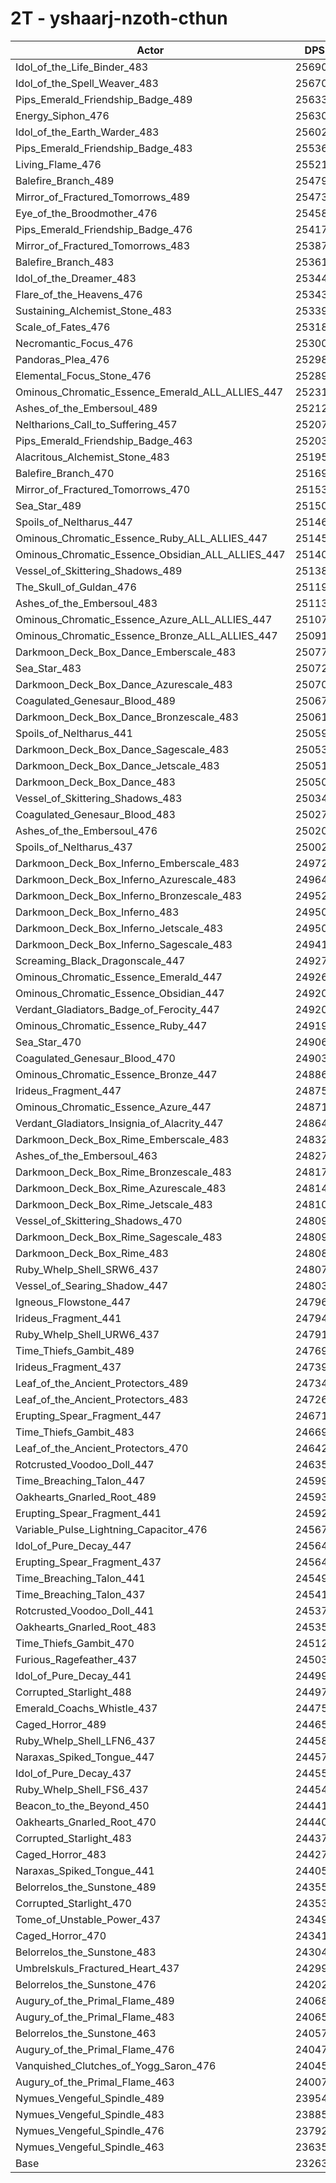 # 2T - yshaarj-nzoth-cthun
| Actor | DPS | Increase |
|---|:---:|:---:|
|Idol_of_the_Life_Binder_483|256909|10.44%|
|Idol_of_the_Spell_Weaver_483|256702|10.35%|
|Pips_Emerald_Friendship_Badge_489|256336|10.19%|
|Energy_Siphon_476|256305|10.18%|
|Idol_of_the_Earth_Warder_483|256025|10.06%|
|Pips_Emerald_Friendship_Badge_483|255366|9.77%|
|Living_Flame_476|255216|9.71%|
|Balefire_Branch_489|254792|9.53%|
|Mirror_of_Fractured_Tomorrows_489|254732|9.50%|
|Eye_of_the_Broodmother_476|254587|9.44%|
|Pips_Emerald_Friendship_Badge_476|254171|9.26%|
|Mirror_of_Fractured_Tomorrows_483|253872|9.13%|
|Balefire_Branch_483|253614|9.02%|
|Idol_of_the_Dreamer_483|253448|8.95%|
|Flare_of_the_Heavens_476|253436|8.94%|
|Sustaining_Alchemist_Stone_483|253394|8.93%|
|Scale_of_Fates_476|253182|8.83%|
|Necromantic_Focus_476|253008|8.76%|
|Pandoras_Plea_476|252981|8.75%|
|Elemental_Focus_Stone_476|252898|8.71%|
|Ominous_Chromatic_Essence_Emerald_ALL_ALLIES_447|252314|8.46%|
|Ashes_of_the_Embersoul_489|252123|8.38%|
|Neltharions_Call_to_Suffering_457|252075|8.36%|
|Pips_Emerald_Friendship_Badge_463|252038|8.34%|
|Alacritous_Alchemist_Stone_483|251955|8.31%|
|Balefire_Branch_470|251691|8.19%|
|Mirror_of_Fractured_Tomorrows_470|251533|8.13%|
|Sea_Star_489|251507|8.11%|
|Spoils_of_Neltharus_447|251465|8.10%|
|Ominous_Chromatic_Essence_Ruby_ALL_ALLIES_447|251453|8.09%|
|Ominous_Chromatic_Essence_Obsidian_ALL_ALLIES_447|251407|8.07%|
|Vessel_of_Skittering_Shadows_489|251383|8.06%|
|The_Skull_of_Guldan_476|251195|7.98%|
|Ashes_of_the_Embersoul_483|251133|7.95%|
|Ominous_Chromatic_Essence_Azure_ALL_ALLIES_447|251076|7.93%|
|Ominous_Chromatic_Essence_Bronze_ALL_ALLIES_447|250918|7.86%|
|Darkmoon_Deck_Box_Dance_Emberscale_483|250778|7.80%|
|Sea_Star_483|250720|7.78%|
|Darkmoon_Deck_Box_Dance_Azurescale_483|250702|7.77%|
|Coagulated_Genesaur_Blood_489|250674|7.76%|
|Darkmoon_Deck_Box_Dance_Bronzescale_483|250611|7.73%|
|Spoils_of_Neltharus_441|250591|7.72%|
|Darkmoon_Deck_Box_Dance_Sagescale_483|250537|7.70%|
|Darkmoon_Deck_Box_Dance_Jetscale_483|250519|7.69%|
|Darkmoon_Deck_Box_Dance_483|250509|7.69%|
|Vessel_of_Skittering_Shadows_483|250341|7.61%|
|Coagulated_Genesaur_Blood_483|250277|7.59%|
|Ashes_of_the_Embersoul_476|250208|7.56%|
|Spoils_of_Neltharus_437|250022|7.48%|
|Darkmoon_Deck_Box_Inferno_Emberscale_483|249728|7.35%|
|Darkmoon_Deck_Box_Inferno_Azurescale_483|249643|7.31%|
|Darkmoon_Deck_Box_Inferno_Bronzescale_483|249527|7.26%|
|Darkmoon_Deck_Box_Inferno_483|249509|7.26%|
|Darkmoon_Deck_Box_Inferno_Jetscale_483|249500|7.25%|
|Darkmoon_Deck_Box_Inferno_Sagescale_483|249418|7.22%|
|Screaming_Black_Dragonscale_447|249276|7.16%|
|Ominous_Chromatic_Essence_Emerald_447|249268|7.15%|
|Ominous_Chromatic_Essence_Obsidian_447|249205|7.12%|
|Verdant_Gladiators_Badge_of_Ferocity_447|249203|7.12%|
|Ominous_Chromatic_Essence_Ruby_447|249190|7.12%|
|Sea_Star_470|249066|7.07%|
|Coagulated_Genesaur_Blood_470|249038|7.05%|
|Ominous_Chromatic_Essence_Bronze_447|248868|6.98%|
|Irideus_Fragment_447|248755|6.93%|
|Ominous_Chromatic_Essence_Azure_447|248712|6.91%|
|Verdant_Gladiators_Insignia_of_Alacrity_447|248641|6.88%|
|Darkmoon_Deck_Box_Rime_Emberscale_483|248328|6.75%|
|Ashes_of_the_Embersoul_463|248276|6.73%|
|Darkmoon_Deck_Box_Rime_Bronzescale_483|248171|6.68%|
|Darkmoon_Deck_Box_Rime_Azurescale_483|248147|6.67%|
|Darkmoon_Deck_Box_Rime_Jetscale_483|248100|6.65%|
|Vessel_of_Skittering_Shadows_470|248096|6.65%|
|Darkmoon_Deck_Box_Rime_Sagescale_483|248090|6.65%|
|Darkmoon_Deck_Box_Rime_483|248081|6.64%|
|Ruby_Whelp_Shell_SRW6_437|248072|6.64%|
|Vessel_of_Searing_Shadow_447|248034|6.62%|
|Igneous_Flowstone_447|247961|6.59%|
|Irideus_Fragment_441|247941|6.58%|
|Ruby_Whelp_Shell_URW6_437|247912|6.57%|
|Time_Thiefs_Gambit_489|247691|6.47%|
|Irideus_Fragment_437|247393|6.35%|
|Leaf_of_the_Ancient_Protectors_489|247347|6.33%|
|Leaf_of_the_Ancient_Protectors_483|247268|6.29%|
|Erupting_Spear_Fragment_447|246711|6.05%|
|Time_Thiefs_Gambit_483|246695|6.05%|
|Leaf_of_the_Ancient_Protectors_470|246426|5.93%|
|Rotcrusted_Voodoo_Doll_447|246358|5.90%|
|Time_Breaching_Talon_447|245999|5.75%|
|Oakhearts_Gnarled_Root_489|245935|5.72%|
|Erupting_Spear_Fragment_441|245928|5.72%|
|Variable_Pulse_Lightning_Capacitor_476|245679|5.61%|
|Idol_of_Pure_Decay_447|245641|5.59%|
|Erupting_Spear_Fragment_437|245640|5.59%|
|Time_Breaching_Talon_441|245499|5.53%|
|Time_Breaching_Talon_437|245417|5.50%|
|Rotcrusted_Voodoo_Doll_441|245379|5.48%|
|Oakhearts_Gnarled_Root_483|245358|5.47%|
|Time_Thiefs_Gambit_470|245120|5.37%|
|Furious_Ragefeather_437|245035|5.33%|
|Idol_of_Pure_Decay_441|244990|5.31%|
|Corrupted_Starlight_488|244974|5.31%|
|Emerald_Coachs_Whistle_437|244751|5.21%|
|Caged_Horror_489|244656|5.17%|
|Ruby_Whelp_Shell_LFN6_437|244585|5.14%|
|Naraxas_Spiked_Tongue_447|244572|5.13%|
|Idol_of_Pure_Decay_437|244553|5.13%|
|Ruby_Whelp_Shell_FS6_437|244548|5.12%|
|Beacon_to_the_Beyond_450|244418|5.07%|
|Oakhearts_Gnarled_Root_470|244400|5.06%|
|Corrupted_Starlight_483|244372|5.05%|
|Caged_Horror_483|244273|5.00%|
|Naraxas_Spiked_Tongue_441|244059|4.91%|
|Belorrelos_the_Sunstone_489|243555|4.70%|
|Corrupted_Starlight_470|243530|4.69%|
|Tome_of_Unstable_Power_437|243495|4.67%|
|Caged_Horror_470|243418|4.64%|
|Belorrelos_the_Sunstone_483|243046|4.48%|
|Umbrelskuls_Fractured_Heart_437|242995|4.46%|
|Belorrelos_the_Sunstone_476|242024|4.04%|
|Augury_of_the_Primal_Flame_489|240683|3.46%|
|Augury_of_the_Primal_Flame_483|240653|3.45%|
|Belorrelos_the_Sunstone_463|240576|3.42%|
|Augury_of_the_Primal_Flame_476|240471|3.37%|
|Vanquished_Clutches_of_Yogg_Saron_476|240457|3.36%|
|Augury_of_the_Primal_Flame_463|240077|3.20%|
|Nymues_Vengeful_Spindle_489|239547|2.97%|
|Nymues_Vengeful_Spindle_483|238854|2.68%|
|Nymues_Vengeful_Spindle_476|237924|2.28%|
|Nymues_Vengeful_Spindle_463|236358|1.60%|
|Base|232630|0.00%|
